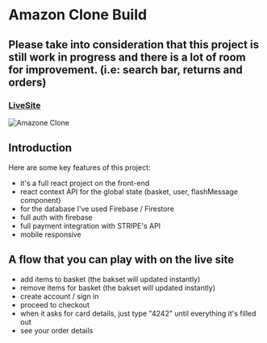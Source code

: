 # Amazon Clone Build
## Please take into consideration that this project is still work in progress and there is a lot of room for improvement. (i.e: search bar, returns and orders)

### [LiveSite](https://clone-60d22.web.app/)

![Amazone Clone](https://i.imgur.com/nQienn3.png)

## Introduction

Here are  some key features of this project:
* it's a full react project on the front-end
* react context API for the global state (basket, user, flashMessage component)
* for the database I've used Firebase / Firestore
* full auth with firebase
* full payment integration with STRIPE's API
* mobile responsive

## A flow that you can play with on the live site
* add items to basket (the bakset will updated instantly)
* remove items for basket (the bakset will updated instantly)
* create account / sign in
* proceed to checkout
* when it asks for card details, just type "4242" until everything it's filled out
* see your order details
